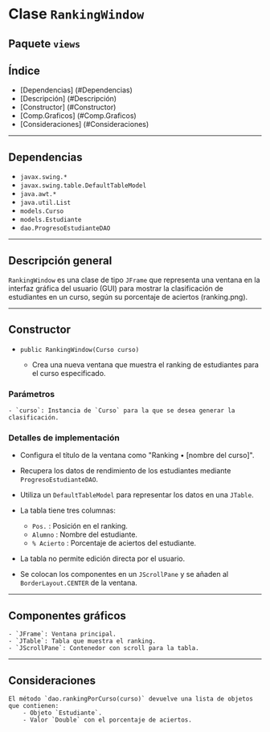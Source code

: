 # Clase `RankingWindow`

## Paquete `views`


## Índice
-   [Dependencias]	(#Dependencias)
-   [Descripción]	(#Descripción)
-   [Constructor]	(#Constructor)
-   [Comp.Graficos]	(#Comp.Graficos)
-   [Consideraciones]	(#Consideraciones)


---

## Dependencias

- `javax.swing.*`
- `javax.swing.table.DefaultTableModel`
- `java.awt.*`
- `java.util.List`
- `models.Curso`
- `models.Estudiante`
- `dao.ProgresoEstudianteDAO`


---

## Descripción general

`RankingWindow` es una clase de tipo `JFrame` que representa una ventana en la interfaz gráfica del
usuario (GUI) para mostrar la clasificación de estudiantes en un curso, según su porcentaje de aciertos (ranking.png).


---

## Constructor

- `public RankingWindow(Curso curso)`

	- Crea una nueva ventana que muestra el ranking de estudiantes
	  para el curso especificado.

### Parámetros

	- `curso`: Instancia de `Curso` para la que se desea generar la clasificación.

### Detalles de implementación

- Configura el título de la ventana como "Ranking • [nombre del curso]".
- Recupera los datos de rendimiento de los estudiantes mediante `ProgresoEstudianteDAO`.
- Utiliza un `DefaultTableModel` para representar los datos en una `JTable`.
- La tabla tiene tres columnas:

  - `Pos.`	: Posición en el ranking.
  - `Alumno`	: Nombre del estudiante.
  - `% Acierto`	: Porcentaje de aciertos del estudiante.

- La tabla no permite edición directa por el usuario.
- Se colocan los componentes en un `JScrollPane` y se añaden al `BorderLayout.CENTER` de la ventana.


---

## Componentes gráficos

	- `JFrame`: Ventana principal.
	- `JTable`: Tabla que muestra el ranking.
	- `JScrollPane`: Contenedor con scroll para la tabla.


---

## Consideraciones
	
	El método `dao.rankingPorCurso(curso)` devuelve una lista de objetos que contienen:
  		- Objeto `Estudiante`.
		- Valor `Double` con el porcentaje de aciertos.
